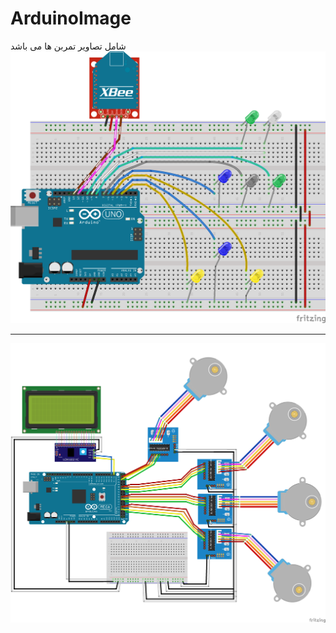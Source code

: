 # ArduinoImage
شامل تصاویر تمربن ها می باشد
![alt tag](https://raw.githubusercontent.com/heldersepu/hs-arduino/master/EasyLights/EasyLights.png)
___
![alt tag](https://github.com/heldersepu/hs-arduino/raw/servos/SmartServos/SmartServos_bb.png)
